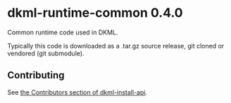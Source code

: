 # dkml-runtime-common 0.4.0

Common runtime code used in DKML.

Typically this code is downloaded as a .tar.gz source release, git cloned
or vendored (git submodule).

## Contributing

See [the Contributors section of dkml-install-api](http://github.com/diskuv/dkml-install-api/contributors/README.md).
